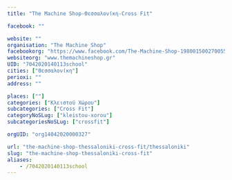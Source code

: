 ```yaml
---
title: "The Machine Shop-Θεσσαλονίκη-Cross Fit"

facebook: ""

website: ""
organisation: "The Machine Shop"
facebookorg: "https://www.facebook.com/The-Machine-Shop-198001500270055"
websiteorg: "www.themachineshop.gr"
UID: "7042020140113school"
cities: ["Θεσσαλονίκη"]
perioxi: ""
address: ""

places: [""]
categories: ["Κλειστού Χώρου"]
subcategories: ["Cross Fit"]
categoryNoSLug: ["kleistou-xorou"]
subcategoriesNoSLug: ["crossfit"]

orgUID: "org14042020000327"

url: "the-machine-shop-thessaloniki-cross-fit/thessaloniki"
slug: "the-machine-shop-thessaloniki-cross-fit"
aliases:
    - /7042020140113school
---
```





